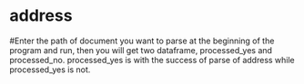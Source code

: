 # address

#Enter the path of document you want to parse at the beginning of the program and run, then you will get two dataframe, processed_yes and processed_no.
processed_yes is with the success of parse of address while  processed_yes is not.
